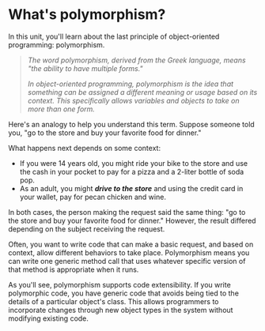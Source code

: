 # What's polymorphism?

In this unit, you'll learn about the last principle of object-oriented programming: polymorphism.

> _The word polymorphism, derived from the Greek language, means "the ability to have multiple forms."_
> 
> _In object-oriented programming, polymorphism is the idea that something can be assigned a different meaning or usage based on its context. This specifically allows variables and objects to take on more than one form._

Here's an analogy to help you understand this term. Suppose someone told you, "go to the store and buy your favorite food for dinner."

What happens next depends on some context:

-   If you were 14 years old, you might ride your bike to the store and use the cash in your pocket to pay for a pizza and a 2-liter bottle of soda pop.
-   As an adult, you might **_drive to the store_** and using the credit card in your wallet, pay for pecan chicken and wine.

In both cases, the person making the request said the same thing: "go to the store and buy your favorite food for dinner." However, the result differed depending on the subject receiving the request.

Often, you want to write code that can make a basic request, and based on context, allow different behaviors to take place. Polymorphism means you can write one generic method call that uses whatever specific version of that method is appropriate when it runs.

As you'll see, polymorphism supports code extensibility. If you write polymorphic code, you have generic code that avoids being tied to the details of a particular object's class. This allows programmers to incorporate changes through new object types in the system without modifying existing code.
